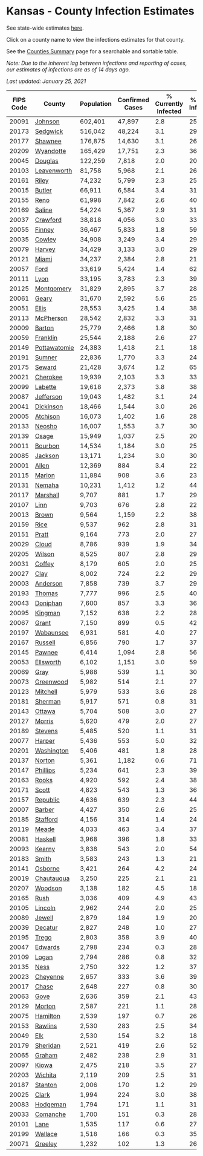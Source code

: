 # Kansas - County Infection Estimates

See state-wide estimates [here](/infections/us-ks).

Click on a county name to view the infections estimates for that county.

See the [Counties Summary](/infections/summary-counties) page for a searchable and sortable table.

*Note: Due to the inherent lag between infections and reporting of cases, our estimates of infections are as of 14 days ago.*

*Last updated: January 25, 2021*

|   FIPS Code |                       County |   Population |   Confirmed Cases |   % Currently Infected |   % Total Infected |
|-------------|------------------------------|--------------|-------------------|------------------------|--------------------|
|       20091 |           [Johnson](johnson) |      602,401 |            47,897 |                    2.8 |               25.4 |
|       20173 |         [Sedgwick](sedgwick) |      516,042 |            48,224 |                    3.1 |               29.9 |
|       20177 |           [Shawnee](shawnee) |      176,875 |            14,630 |                    3.1 |               26.4 |
|       20209 |       [Wyandotte](wyandotte) |      165,429 |            17,751 |                    2.3 |               36.6 |
|       20045 |           [Douglas](douglas) |      122,259 |             7,818 |                    2.0 |               20.4 |
|       20103 |   [Leavenworth](leavenworth) |       81,758 |             5,968 |                    2.1 |               26.1 |
|       20161 |               [Riley](riley) |       74,232 |             5,799 |                    2.3 |               25.1 |
|       20015 |             [Butler](butler) |       66,911 |             6,584 |                    3.4 |               31.0 |
|       20155 |                 [Reno](reno) |       61,998 |             7,842 |                    2.6 |               40.5 |
|       20169 |             [Saline](saline) |       54,224 |             5,367 |                    2.9 |               31.2 |
|       20037 |         [Crawford](crawford) |       38,818 |             4,056 |                    3.0 |               33.3 |
|       20055 |             [Finney](finney) |       36,467 |             5,833 |                    1.8 |               59.8 |
|       20035 |             [Cowley](cowley) |       34,908 |             3,249 |                    3.4 |               29.2 |
|       20079 |             [Harvey](harvey) |       34,429 |             3,133 |                    3.0 |               29.9 |
|       20121 |               [Miami](miami) |       34,237 |             2,384 |                    2.8 |               21.5 |
|       20057 |                 [Ford](ford) |       33,619 |             5,424 |                    1.4 |               62.6 |
|       20111 |                 [Lyon](lyon) |       33,195 |             3,783 |                    2.3 |               39.4 |
|       20125 |     [Montgomery](montgomery) |       31,829 |             2,895 |                    3.7 |               28.3 |
|       20061 |               [Geary](geary) |       31,670 |             2,592 |                    5.6 |               25.4 |
|       20051 |               [Ellis](ellis) |       28,553 |             3,425 |                    1.4 |               38.6 |
|       20113 |       [McPherson](mcpherson) |       28,542 |             2,832 |                    3.3 |               31.7 |
|       20009 |             [Barton](barton) |       25,779 |             2,466 |                    1.8 |               30.9 |
|       20059 |         [Franklin](franklin) |       25,544 |             2,188 |                    2.6 |               27.2 |
|       20149 | [Pottawatomie](pottawatomie) |       24,383 |             1,418 |                    2.1 |               18.3 |
|       20191 |             [Sumner](sumner) |       22,836 |             1,770 |                    3.3 |               24.2 |
|       20175 |             [Seward](seward) |       21,428 |             3,674 |                    1.2 |               65.3 |
|       20021 |         [Cherokee](cherokee) |       19,939 |             2,103 |                    3.3 |               33.4 |
|       20099 |           [Labette](labette) |       19,618 |             2,373 |                    3.8 |               38.2 |
|       20087 |       [Jefferson](jefferson) |       19,043 |             1,482 |                    3.1 |               24.7 |
|       20041 |       [Dickinson](dickinson) |       18,466 |             1,544 |                    3.0 |               26.1 |
|       20005 |         [Atchison](atchison) |       16,073 |             1,402 |                    1.6 |               28.0 |
|       20133 |             [Neosho](neosho) |       16,007 |             1,553 |                    3.7 |               30.6 |
|       20139 |               [Osage](osage) |       15,949 |             1,037 |                    2.5 |               20.7 |
|       20011 |           [Bourbon](bourbon) |       14,534 |             1,184 |                    3.0 |               25.8 |
|       20085 |           [Jackson](jackson) |       13,171 |             1,234 |                    3.0 |               30.4 |
|       20001 |               [Allen](allen) |       12,369 |               884 |                    3.4 |               22.1 |
|       20115 |             [Marion](marion) |       11,884 |               908 |                    3.6 |               23.9 |
|       20131 |             [Nemaha](nemaha) |       10,231 |             1,412 |                    1.2 |               44.8 |
|       20117 |         [Marshall](marshall) |        9,707 |               881 |                    1.7 |               29.7 |
|       20107 |                 [Linn](linn) |        9,703 |               676 |                    2.8 |               22.1 |
|       20013 |               [Brown](brown) |        9,564 |             1,159 |                    2.2 |               38.9 |
|       20159 |                 [Rice](rice) |        9,537 |               962 |                    2.8 |               31.8 |
|       20151 |               [Pratt](pratt) |        9,164 |               773 |                    2.0 |               27.2 |
|       20029 |               [Cloud](cloud) |        8,786 |               939 |                    1.9 |               34.6 |
|       20205 |             [Wilson](wilson) |        8,525 |               807 |                    2.8 |               29.6 |
|       20031 |             [Coffey](coffey) |        8,179 |               605 |                    2.0 |               25.5 |
|       20027 |                 [Clay](clay) |        8,002 |               724 |                    2.2 |               29.1 |
|       20003 |         [Anderson](anderson) |        7,858 |               739 |                    3.7 |               29.3 |
|       20193 |             [Thomas](thomas) |        7,777 |               996 |                    2.5 |               40.8 |
|       20043 |         [Doniphan](doniphan) |        7,600 |               857 |                    3.3 |               36.0 |
|       20095 |           [Kingman](kingman) |        7,152 |               638 |                    2.2 |               28.3 |
|       20067 |               [Grant](grant) |        7,150 |               899 |                    0.5 |               42.6 |
|       20197 |       [Wabaunsee](wabaunsee) |        6,931 |               581 |                    4.0 |               27.6 |
|       20167 |           [Russell](russell) |        6,856 |               790 |                    1.7 |               37.0 |
|       20145 |             [Pawnee](pawnee) |        6,414 |             1,094 |                    2.8 |               56.8 |
|       20053 |       [Ellsworth](ellsworth) |        6,102 |             1,151 |                    3.0 |               59.9 |
|       20069 |                 [Gray](gray) |        5,988 |               539 |                    1.1 |               30.3 |
|       20073 |       [Greenwood](greenwood) |        5,982 |               514 |                    2.1 |               27.1 |
|       20123 |         [Mitchell](mitchell) |        5,979 |               533 |                    3.6 |               28.5 |
|       20181 |           [Sherman](sherman) |        5,917 |               571 |                    0.8 |               31.0 |
|       20143 |             [Ottawa](ottawa) |        5,704 |               508 |                    3.0 |               27.8 |
|       20127 |             [Morris](morris) |        5,620 |               479 |                    2.0 |               27.1 |
|       20189 |           [Stevens](stevens) |        5,485 |               520 |                    1.1 |               31.6 |
|       20077 |             [Harper](harper) |        5,436 |               553 |                    5.0 |               32.0 |
|       20201 |     [Washington](washington) |        5,406 |               481 |                    1.8 |               28.9 |
|       20137 |             [Norton](norton) |        5,361 |             1,182 |                    0.6 |               71.0 |
|       20147 |         [Phillips](phillips) |        5,234 |               641 |                    2.3 |               39.6 |
|       20163 |               [Rooks](rooks) |        4,920 |               592 |                    2.4 |               38.7 |
|       20171 |               [Scott](scott) |        4,823 |               543 |                    1.3 |               36.6 |
|       20157 |         [Republic](republic) |        4,636 |               639 |                    2.3 |               44.1 |
|       20007 |             [Barber](barber) |        4,427 |               350 |                    2.6 |               25.0 |
|       20185 |         [Stafford](stafford) |        4,156 |               314 |                    1.4 |               24.4 |
|       20119 |               [Meade](meade) |        4,033 |               463 |                    3.4 |               37.5 |
|       20081 |           [Haskell](haskell) |        3,968 |               396 |                    1.8 |               33.6 |
|       20093 |             [Kearny](kearny) |        3,838 |               543 |                    2.0 |               54.8 |
|       20183 |               [Smith](smith) |        3,583 |               243 |                    1.3 |               21.8 |
|       20141 |           [Osborne](osborne) |        3,421 |               264 |                    4.2 |               24.2 |
|       20019 |     [Chautauqua](chautauqua) |        3,250 |               225 |                    2.1 |               21.9 |
|       20207 |           [Woodson](woodson) |        3,138 |               182 |                    4.5 |               18.5 |
|       20165 |                 [Rush](rush) |        3,036 |               409 |                    4.9 |               43.1 |
|       20105 |           [Lincoln](lincoln) |        2,962 |               244 |                    2.0 |               25.9 |
|       20089 |             [Jewell](jewell) |        2,879 |               184 |                    1.9 |               20.6 |
|       20039 |           [Decatur](decatur) |        2,827 |               248 |                    1.0 |               27.9 |
|       20195 |               [Trego](trego) |        2,803 |               358 |                    3.9 |               40.6 |
|       20047 |           [Edwards](edwards) |        2,798 |               234 |                    0.3 |               28.7 |
|       20109 |               [Logan](logan) |        2,794 |               286 |                    0.8 |               32.8 |
|       20135 |                 [Ness](ness) |        2,750 |               322 |                    1.2 |               37.7 |
|       20023 |         [Cheyenne](cheyenne) |        2,657 |               333 |                    3.6 |               39.7 |
|       20017 |               [Chase](chase) |        2,648 |               227 |                    0.8 |               30.1 |
|       20063 |                 [Gove](gove) |        2,636 |               359 |                    2.1 |               43.3 |
|       20129 |             [Morton](morton) |        2,587 |               221 |                    1.1 |               28.0 |
|       20075 |         [Hamilton](hamilton) |        2,539 |               197 |                    0.7 |               26.1 |
|       20153 |           [Rawlins](rawlins) |        2,530 |               283 |                    2.5 |               34.8 |
|       20049 |                   [Elk](elk) |        2,530 |               154 |                    3.2 |               18.7 |
|       20179 |         [Sheridan](sheridan) |        2,521 |               419 |                    2.6 |               52.4 |
|       20065 |             [Graham](graham) |        2,482 |               238 |                    2.9 |               31.0 |
|       20097 |               [Kiowa](kiowa) |        2,475 |               218 |                    3.5 |               27.7 |
|       20203 |           [Wichita](wichita) |        2,119 |               209 |                    2.5 |               31.7 |
|       20187 |           [Stanton](stanton) |        2,006 |               170 |                    1.2 |               29.4 |
|       20025 |               [Clark](clark) |        1,994 |               224 |                    3.0 |               38.2 |
|       20083 |         [Hodgeman](hodgeman) |        1,794 |               171 |                    1.1 |               31.3 |
|       20033 |         [Comanche](comanche) |        1,700 |               151 |                    0.3 |               28.6 |
|       20101 |                 [Lane](lane) |        1,535 |               117 |                    0.6 |               27.1 |
|       20199 |           [Wallace](wallace) |        1,518 |               166 |                    0.3 |               35.7 |
|       20071 |           [Greeley](greeley) |        1,232 |               102 |                    1.3 |               26.7 |